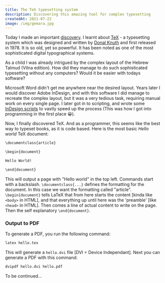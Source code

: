 ```yaml
---
title: The TeX typesetting system
description: Discovering this amazing tool for complex typesetting
createdAt: 2021-07-22
image: /img/gemara.jpg
---
```


Today I made an important [discovery](https://tex.stackexchange.com/questions/141924/how-to-typeset-a-complex-layout-like-a-page-of-the-talmud). I learnt about [TeX](https://en.wikipedia.org/wiki/TeX) - a typesetting system which was designed and written by [Donal Knuth](https://en.wikipedia.org/wiki/Donald_Knuth) and first released in 1978. It is so old, yet so powerful. It has been noted as one of the most sophisticated digital typographical systems.

<article-image src="/img/layout.png" caption="Complex book layout"></article-image>
<article-image src="/img/gemara2.jpg" caption="The Vilna Talmud layout"></article-image>

As a child I was already intrigued by the complex layout of the Hebrew Talmud (Vilna edition). How did they manage to do such sophisticated typesetting without any computers? Would it be easier with todays software?

Microsoft Word didn't get me anywhere near the desired layout. Years later I would discover Adobe InDesign, and with this software I did manage to recreate the complex layout, but it was a very tedious task, requiring manual work on every single page. I later got in to scripting, and wrote some [InDesign scripts](https://indesign.yiddishe-kop.com/scripts/4) to vastly speed up the process (This was how I got into programming in the first place 😀).

Now, I finally discovered TeX. And as a programmer, this seems like the best way to typeset books, as it is code based. Here is the most basic *Hello world* TeX document:

```txt
\documentclass{article}

\begin{document}

Hello World!

\end{document}
```

This will output a page with "Hello world" in the top left. Commands start with a backslash. `\documentclass{...}` defines the formatting for the document. In this case we want the formatting called "article". `\begin{document}` tells LaTeX that from here starts the content [kinda like `<body>` in HTML], and that everything up until here was the 'preamble' [like `<head>` in HTML]. Then comes a line of actual content to write on the page. Then the self explanatory `\end{document}`.

### Output to PDF
To generate a PDF, you run the following command:

```bash
latex hello.tex
```

This will generate a `hello.dvi` file [DVI = Device Independant]. Next you can generate a PDF with this command:

```bash
dvipdf hello.dvi hello.pdf
```

To be continued...
